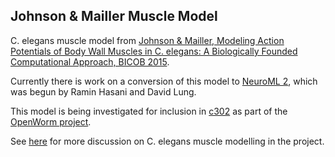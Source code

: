 ## Johnson & Mailler Muscle Model

C. elegans muscle model from [Johnson & Mailler, Modeling Action Potentials of Body Wall Muscles in C. elegans: A Biologically Founded Computational Approach, BICOB 2015](http://searchdl.org/index.php/conference/downloadPDF/1102).

Currently there is work on a conversion of this model to [NeuroML 2](/NeuroML2), which was begun by Ramin Hasani and David Lung. 

This model is being investigated for inclusion in [c302](https://github.com/openworm/CElegansNeuroML/tree/master/CElegans/pythonScripts/c302) as part of the [OpenWorm project](http://www.openworm.org). 

See [here](https://github.com/openworm/muscle_model/issues/63) for more discussion on C. elegans muscle modelling in the project.
